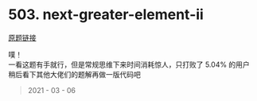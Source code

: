 # 503. next-greater-element-ii

[原题链接](https://leetcode-cn.com/problems/next-greater-element-ii/)

噗！  
一看这题有手就行，但是常规思维下来时间消耗惊人，只打败了 5.04% 的用户  
稍后看下其他大佬们的题解再做一版代码吧  

> 2021 - 03 - 06
